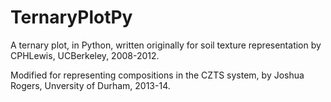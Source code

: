 TernaryPlotPy
=============

A ternary plot, in Python, written originally for soil texture representation by CPHLewis, UCBerkeley, 2008-2012.

Modified for representing compositions in the CZTS system, by Joshua Rogers, Unversity of Durham, 2013-14.